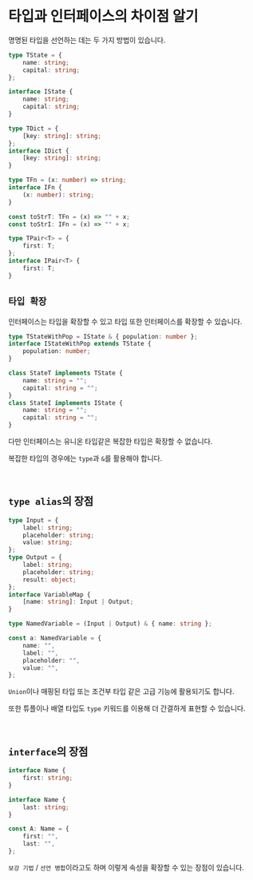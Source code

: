 # 타입과 인터페이스의 차이점 알기

명명된 타입을 선언하는 데는 두 가지 방법이 있습니다.

```ts
type TState = {
	name: string;
	capital: string;
};

interface IState {
	name: string;
	capital: string;
}

type TDict = {
	[key: string]: string;
};
interface IDict {
	[key: string]: string;
}

type TFn = (x: number) => string;
interface IFn {
	(x: number): string;
}

const toStrT: TFn = (x) => "" + x;
const toStrI: IFn = (x) => "" + x;

type TPair<T> = {
	first: T;
};
interface IPair<T> {
	first: T;
}
```

## `타입 확장`

인터페이스는 타입을 확장할 수 있고 타입 또한 인터페이스를 확장할 수 있습니다.

```ts
type TStateWithPop = IState & { population: number };
interface IStateWithPop extends TState {
	population: number;
}

class StateT implements TState {
	name: string = "";
	capital: string = "";
}
class StateI implements IState {
	name: string = "";
	capital: string = "";
}
```

다만 인터페이스는 유니온 타입같은 복잡한 타입은 확장할 수 없습니다.

복잡한 타입의 경우에는 `type`과 `&`를 활용해야 합니다.

<br />

## `type alias`의 장점

```ts
type Input = {
	label: string;
	placeholder: string;
	value: string;
};
type Output = {
	label: string;
	placeholder: string;
	result: object;
};
interface VariableMap {
	[name: string]: Input | Output;
}

type NamedVariable = (Input | Output) & { name: string };

const a: NamedVariable = {
	name: "",
	label: "",
	placeholder: "",
	value: "",
};
```

`Union`이나 매핑된 타입 또는 조건부 타입 같은 고급 기능에 활용되기도 합니다.

또한 튜플이나 배열 타입도 `type` 키워드를 이용해 더 간결하게 표현할 수 있습니다.

<br />

## `interface`의 장점

```ts
interface Name {
	first: string;
}

interface Name {
	last: string;
}

const A: Name = {
	first: "",
	last: "",
};
```

`보강 기법` / `선언 병합`이라고도 하며 이렇게 속성을 확장할 수 있는 장점이 있습니다.
